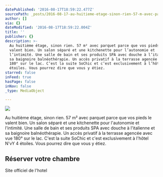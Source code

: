 ```yaml
---
datePublished: '2016-08-17T18:59:22.477Z'
sourcePath: _posts/2016-08-17-au-huitieme-etage-sinon-rien-57-m-avec-parquet-parce-que.md
author: []
via: {}
dateModified: '2016-08-17T18:59:22.004Z'
title: ''
publisher: {}
description: >-
  Au huitième étage, sinon rien. 57 m² avec parquet parce que vos pieds le
  valent bien. Un salon séparé et une kitchenette pour l’autonomie et
  l’intimité. Une salle de bain et ses produits SPA avec douche à l’italienne et
  sa baignoire balnéothérapie. Un accès privatif à la terrasse agencée avec vue
  180° sur le lac. C’est la suite SoChic et c’est exclusivement à l’hôtel N’vY 4
  étoiles. Vous pourrez dire que vous y étiez.
starred: false
inFeed: true
hasPage: false
inNav: false
_type: MediaObject

---
```

![](https://the-grid-user-content.s3-us-west-2.amazonaws.com/a525fc62-610e-456a-a6a8-48fff6db6bfd.jpg)

Au huitième étage, sinon rien. 57 m² avec parquet parce que vos pieds le valent bien. Un salon séparé et une kitchenette pour l'autonomie et l'intimité. Une salle de bain et ses produits SPA avec douche à l'italienne et sa baignoire balnéothérapie. Un accès privatif à la terrasse agencée avec vue 180° sur le lac. C'est la suite SoChic et c'est exclusivement à l'hôtel N'vY 4 étoiles. Vous pourrez dire que vous y étiez.

<article style=""><h1>Réserver votre chambre</h1><p>Site officiel de l'hotel</p></article>